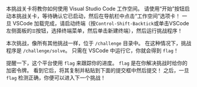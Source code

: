 本挑战关卡将教你如何使用 Visual Studio Code 工作空间。
请使用“开始”按钮启动本挑战关卡，等待确认它已启动，然后在导航栏中点击“工作空间”选项卡！
一旦 VSCode 加载完成，请启动终端（按`Control-Shift-Backtick`或单击VSCode左侧面板的`☰`按钮，选择终端菜单，然后单击新建终端），然后运行挑战程序！

本次挑战，像所有其他挑战一样，位于 `/challenge` 目录中。
在这种情况下，挑战程序是 `/challenge/solve`。
只需在 VSCode 中运行它，你就会得到 `flag`！

提醒一下，这个平台使用 `flag` 来跟踪你的进度。
`flag` 是在你解决挑战时给你的加密令牌。
看到它后，将其复制并粘贴到下面的提交框中然后提交！
之后，一旦 `flag` 检测正确，你便可以进入下一个挑战！
